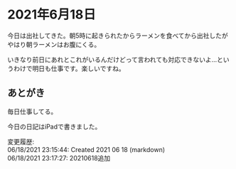 # 2021年6月18日

今日は出社してきた。朝5時に起きられたからラーメンを食べてから出社したがやはり朝ラーメンはお腹にくる。

いきなり前日にあれとこれがいるんだけどって言われても対応できないよ…というわけで明日も仕事です。楽しいですね。

## あとがき

毎日仕事してる。

今日の日記はiPadで書きました。

変更履歴:  
06/18/2021 23:15:44: Created 2021 06 18 (markdown)  
06/18/2021 23:17:27: 20210618追加  
